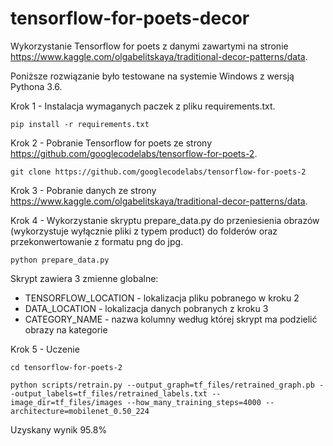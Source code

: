 # tensorflow-for-poets-decor

Wykorzystanie Tensorflow for poets z danymi zawartymi na stronie https://www.kaggle.com/olgabelitskaya/traditional-decor-patterns/data.

Poniższe rozwiązanie było testowane na systemie Windows z wersją Pythona 3.6.

Krok 1 - Instalacja wymaganych paczek z pliku requirements.txt.

```
pip install -r requirements.txt
```

Krok 2 - Pobranie Tensorflow for poets ze strony https://github.com/googlecodelabs/tensorflow-for-poets-2.

```
git clone https://github.com/googlecodelabs/tensorflow-for-poets-2
```

Krok 3 - Pobranie danych ze strony https://www.kaggle.com/olgabelitskaya/traditional-decor-patterns/data.

Krok 4 - Wykorzystanie skryptu prepare_data.py do przeniesienia obrazów (wykorzystuje wyłącznie pliki z typem product) do folderów oraz przekonwertowanie z formatu png do jpg.

```
python prepare_data.py
```

Skrypt zawiera 3 zmienne globalne:

- TENSORFLOW_LOCATION - lokalizacja pliku pobranego w kroku 2
- DATA_LOCATION - lokalizacja danych pobranych z kroku 3
- CATEGORY_NAME - nazwa kolumny według której skrypt ma podzielić obrazy na kategorie

Krok 5 - Uczenie

```
cd tensorflow-for-poets-2

python scripts/retrain.py --output_graph=tf_files/retrained_graph.pb --output_labels=tf_files/retrained_labels.txt --image_dir=tf_files/images --how_many_training_steps=4000 --architecture=mobilenet_0.50_224
```

Uzyskany wynik 95.8%

